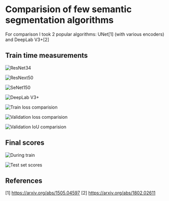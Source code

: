 # Comparision of few semantic segmentation algorithms

For comparison I took 2 popular algorithms: UNet[1] (with various encoders) and DeepLab V3+[2]

## Train time measurements

![ResNet34](https://github.com/kaichoulyc/course_segmentation/blob/master/figures/resnet34_loss.png)

![ResNext50](https://github.com/kaichoulyc/course_segmentation/blob/master/figures/resnext50_loss.png)

![SeNet150](https://github.com/kaichoulyc/course_segmentation/blob/master/figures/senet150_loss.png)

![DeepLab V3+](https://github.com/kaichoulyc/course_segmentation/blob/master/figures/deeplab_loss.png)

![Train loss comparision](https://github.com/kaichoulyc/course_segmentation/blob/master/figures/train_comp.png)

![Validation loss comparision](https://github.com/kaichoulyc/course_segmentation/blob/master/figures/valid_comp.png)

![Validation IoU comparision](https://github.com/kaichoulyc/course_segmentation/blob/master/figures/valid_iou_comp.png)


## Final scores

![During train](https://github.com/kaichoulyc/course_segmentation/blob/master/figures/Tab_1.png)

![Test set scores](https://github.com/kaichoulyc/course_segmentation/blob/master/figures/Tab_2.png)


## References

[1] https://arxiv.org/abs/1505.04597
[2] https://arxiv.org/abs/1802.02611
